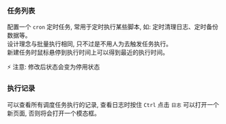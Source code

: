 ### 任务列表

配置一个 `cron` 定时任务, 常用于定时执行某些脚本, 如: 定时清理日志、定时备份数据等。  
设计理念与批量执行相同, 只不过是不用人为去触发任务执行。  
新建任务时鼠标悬停到执行时间上可以得到最近的执行时间。

⚡ 注意: 修改后状态会变为停用状态

### 执行记录

可以查看所有调度任务执行的记录, 查看日志时按住 `Ctrl` 点击 `日志` 可以打开一个新页面, 否则将会打开一个模态框。
